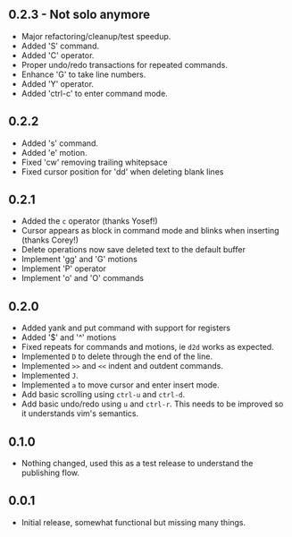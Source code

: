 ## 0.2.3 - Not solo anymore

* Major refactoring/cleanup/test speedup.
* Added 'S' command.
* Added 'C' operator.
* Proper undo/redo transactions for repeated commands.
* Enhance 'G' to take line numbers.
* Added 'Y' operator.
* Added 'ctrl-c' to enter command mode.

## 0.2.2

* Added 's' command.
* Added 'e' motion.
* Fixed 'cw' removing trailing whitepsace
* Fixed cursor position for 'dd' when deleting blank lines

## 0.2.1

* Added the `c` operator (thanks Yosef!)
* Cursor appears as block in command mode and blinks when inserting (thanks Corey!)
* Delete operations now save deleted text to the default buffer
* Implement 'gg' and 'G' motions
* Implement 'P' operator
* Implement 'o' and 'O' commands

## 0.2.0

* Added yank and put command with support for registers
* Added '$' and '^' motions
* Fixed repeats for commands and motions, ie `d2d` works as expected.
* Implemented `D` to delete through the end of the line.
* Implemented `>>` and `<<` indent and outdent commands.
* Implemented `J`.
* Implemented `a` to move cursor and enter insert mode.
* Add basic scrolling using `ctrl-u` and `ctrl-d`.
* Add basic undo/redo using `u` and `ctrl-r`. This needs to be improved so it
  understands vim's semantics.

## 0.1.0

* Nothing changed, used this as a test release to understand the
  publishing flow.

## 0.0.1

* Initial release, somewhat functional but missing many things.
